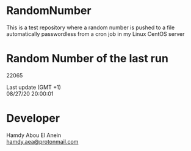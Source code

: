 # RandomNumber    
This is a test repository where a random number is pushed to a file automatically passwordless from a cron job in my Linux CentOS server    
# Random Number of the last run   
22065
      
Last update (GMT +1)    
08/27/20 20:00:01
# Developer    
Hamdy Abou El Anein   
hamdy.aea@protonmail.com
